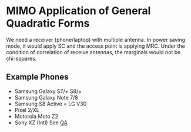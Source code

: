 # MIMO Application of General Quadratic Forms

We need a receiver (phone/laptop) with multiple antenna. In power saving mode, it would apply SC and the access point is applying MRC. Under the condition of correlation of receive antennas, the marginals would not be chi-squares. 

## Example Phones
- Samsung Galaxy S7/+ S8/+
- Samsung Galaxy Note 7/8
- Samsung S8 Active
= LG V30
- Pixel 2/XL
- Motorola Moto Z2
- Sony XZ (Intl)
See [QA](https://www.telecomhall.net/t/which-smart-phones-support-4x4-mimo/2303)